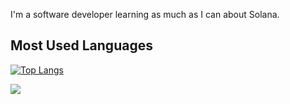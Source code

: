 I'm a software developer learning as much as I can about Solana.


## Most Used Languages
[![Top Langs](https://github-readme-stats.vercel.app/api/top-langs/?username=sm2828&layout=pie)](https://github.com/anuraghazra/github-readme-stats)

![](https://komarev.com/ghpvc/?username=sm2828&color=green)
